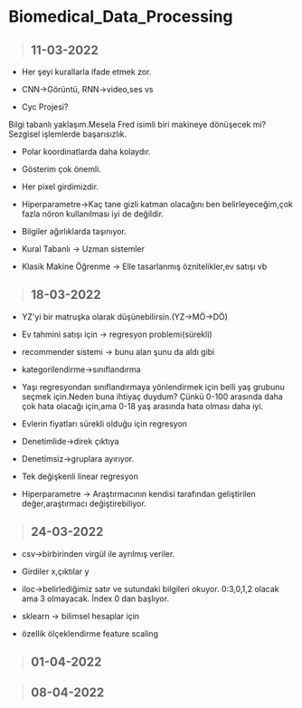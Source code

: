 # Biomedical_Data_Processing

> ## 11-03-2022

- Her şeyi kurallarla ifade etmek zor.

- CNN->Görüntü, RNN->video,ses vs

- Cyc Projesi?

Bilgi tabanlı yaklaşım.Mesela Fred isimli biri makineye dönüşecek mi? Sezgisel işlemlerde başarısızlık.

- Polar koordinatlarda daha kolaydır.

- Gösterim çok önemli.

- Her pixel girdimizdir.

- Hiperparametre->Kaç tane gizli katman olacağını ben belirleyeceğim,çok fazla nöron kullanılması iyi de değildir.

- Bilgiler ağırlıklarda taşınıyor.

- Kural Tabanlı -> Uzman sistemler

- Klasik Makine Öğrenme -> Elle tasarlanmış öznitelikler,ev satışı vb


> ## 18-03-2022

- YZ'yi bir matruşka olarak düşünebilirsin.(YZ->MÖ->DÖ)

- Ev tahmini satışı için -> regresyon problemi(sürekli)

- recommender sistemi -> bunu alan şunu da aldı gibi

- kategorilendirme->sınıflandırma

- Yaşı regresyondan sınıflandırmaya yönlendirmek için belli yaş grubunu seçmek için.Neden buna ihtiyaç duydum? Çünkü 0-100 arasında daha çok hata olacağı için,ama 0-18 yaş arasında hata olması daha iyi.

- Evlerin fiyatları sürekli olduğu için regresyon

- Denetimlide->direk çıktıya

- Denetimsiz->gruplara ayırıyor.

- Tek değişkenli linear regresyon

- Hiperparametre -> Araştırmacının kendisi tarafından geliştirilen değer,araştırmacı değiştirebiliyor.


> ## 24-03-2022

- csv->birbirinden virgül ile ayrılmış veriler.

- Girdiler x,çıktılar y

- iloc->belirlediğimiz satır ve sutundaki bilgileri okuyor. 0:3,0,1,2 olacak ama 3 olmayacak. İndex  0 dan başlıyor.

- sklearn -> bilimsel hesaplar için

- özellik ölçeklendirme feature scaling

> ## 01-04-2022


> ## 08-04-2022
